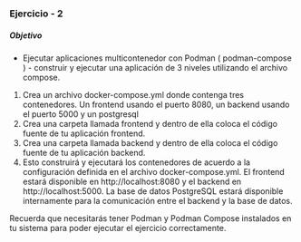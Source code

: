 ### Ejercicio - 2

##### Objetivo
 - Ejecutar aplicaciones multicontenedor con Podman ( podman-compose ) - construir y ejecutar una aplicación de 3 niveles utilizando el archivo compose.

1. Crea un archivo docker-compose.yml donde contenga tres contenedores. Un frontend usando el puerto 8080, un backend usando el puerto 5000 y un postgresql
2. Crea una carpeta llamada frontend y dentro de ella coloca el código fuente de tu aplicación frontend.
3. Crea una carpeta llamada backend y dentro de ella coloca el código fuente de tu aplicación backend.
4. Esto construirá y ejecutará los contenedores de acuerdo a la configuración definida en el archivo docker-compose.yml. El frontend estará disponible en http://localhost:8080 y el backend en http://localhost:5000. La base de datos PostgreSQL estará disponible internamente para la comunicación entre el backend y la base de datos.

Recuerda que necesitarás tener Podman y Podman Compose instalados en tu sistema para poder ejecutar el ejercicio correctamente.
